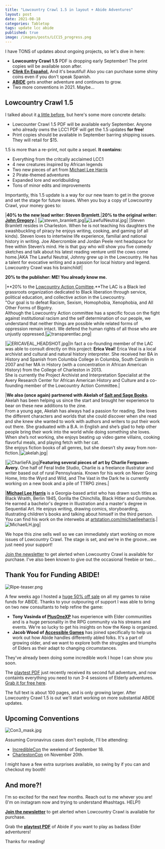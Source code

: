 ```yaml
---
title: "Lowcountry Crawl 1.5 in layout + Abide Adventures"
layout: post
date: 2021-08-18
categories: Tabletop
tags: update lcc abide
published: true
image: /images/posts/LCC15_progress.png
---
```


I have TONS of updates about ongoing projects, so let's dive in here:

- **Lowcountry Crawl 1.5** PDF is dropping early September! The print copies will be available soon after.
- [**Clink En Español.**](/david/2021/07/clinkenespanol) And it's beautiful! Also you can purchase some shiny coins even if you don't speak Spanish.
- [**ABIDE**](/abide) gets another adventure and continues to grow. 
- Two more conventions in 2021. Maybe...

## Lowcountry Crawl 1.5

I talked about it [a little before](/david/2021/06/lccreturnsripe), but here's some more concrete details:

 - Lowcounter Crawl 1.5 PDF will be available early September. Anyone who already owns the LCC1 PDF will get the 1.5 updates **for free**!
 - Print copies should be available in September barring shipping issues. They will retail for $15.

1.5 is more than a re-print, not quite a sequel. **It contains:**

 - Everything from the critcally acclaimed LCC1
 - 4 new creatures inspired by African legends
 - Two new pieces of art from [Michael Lee Harris](https://michaelleeharris.carbonmade.com/)
 - 2 Pirate-themed adventures
 - Expanded lore and worldbuilding
 - Tons of minor edits and improvements

Importantly, this 1.5 update is a way for our new team to get in the groove and set the stage for future issues. When you buy a copy of Lowcountry Crawl, your money goes to:

|**40% to the new lead writer: Steven Bramlett.**|**20% to the original writer: [John Gregory](https://www.unlawful.games/).**|
|![steven_bramlett.jpg](/images/posts/steven_bramlett.jpg)|![LawfulNeutral.jpg](/images/posts/LawfulNeutral.jpg)|
|Steven Bramlett resides in Charleston. When he is not teaching his daughters the swashbuckling of piracy he enjoys writing, cooking, and gaming (of all kinds). Steven loves to intertwine life experience, familial and national history in writing. Joe Abercrombie and Jordan Peele rent headspace for free within Steven’s mind. He is that guy who will show you five comedy sketches and talk about his latest reading venture until the cows come home.|AKA The Lawful Neutral, Johnny grew up in the Lowcountry. He has a talent for evocative writing and a passion for local history and legend. Lowcountry Crawl was his brainchild!|

**20% to the publisher: ME! You already know me.**

|**20% to the [Lowcountry Action Comittee](https://www.lctakesaction.com/).**The LAC is a Black led grassroots organization dedicated to Black liberation through service, political education, and collective action in the Lowcountry.<br/>"Our goal is to defeat Racism, Sexism, Homophobia, Xenophobia, and All Other Forms of Bigotry.<br/>Although the Lowcountry Action committee has a specific focus on the fight against institutional racism and the self determination of our people, we understand that neither things are possible while related forms of oppression remain intact. We defend the human rights of all those who are unjustly oppressed.|![transparentlac.png](/images/posts/transparentlac.png)|

|![ERICAVEAL_HEADSHOT.jpg](/images/posts/ERICAVEAL_HEADSHOT.jpg)|In fact a co-founding member of the LAC was able to consult directly on this project: **Erica Veal**! Erica Veal is a local archivist and cultural and natural history interpreter. She received her BA in History and Spanish from Columbia College in Columbia, South Carolin in 2007 and her MA in History (with a concentration in African American History) from the College of Charleston in 2013.<br/>She is currently the Project Archivist and Interpretation Specialist at the Avery Research Center for African American History and Culture and a co-founding member of the Lowcountry Action Committee.|

|**We also (once again) partnered with Akelah of [Salt and Sage Books](https://www.saltandsagebooks.com/)**. Akelah has been helping us since the start and brought her experience to bear on these new additions to the zine.<br>From a young age, Akelah has always had a passion for reading. She loves the different characters and worlds that she could discover when she read and she knew she wanted to work with authors and writers to put their work out there. She graduated with a B.A. in English and she’s glad to help other people bring their work into the world while doing something she loves.<br>When she’s not working, she enjoys beating up video game villains, cooking flavorful meals, and playing fetch with her cat.<br>She enjoys fiction books of all genres, but she doesn’t shy away from non-fiction.|![akelah.jpg](/images/posts/akelah.jpg)|

|![CharlieFA.jpg](/images/posts/CharlieFA.jpg)|**Featuring several pieces of art by Charlie Ferguson-Avery.** One half of Feral Indie Studio, Charlie is a freelance illustrator and writer based out of rural Pennsylvania. Known for his work on Never Going Home, Into the Wyrd and Wild, and The Vast in the Dark he is currently working on a new book and a pile of TTRPG zines.|

|**[Michael Lee Harris](https://www.artstation.com/michaelleeharris)** is a Georgia-based artist who has drawn such titles as Black Wraith, Berlin 1945, Gorilla the Chinchilla, Black Hitler and Gumshoe. He earned a bachelor's degree in Illustration and a master's degree in Sequential Art. He enjoys writing, drawing comics, storyboarding, illustrating children's books and talking about himself in the third person. You can find his work on the interwebs at [artstation.com/michaelleeharris](https://www.artstation.com/michaelleeharris).|![MichaelLH.jpg](/images/posts/MichaelLH.jpg)|

We hope this zine sells well so we can immediately start working on more issues of Lowcountry Crawl. The stage is set, and we're in the groove...we just need your support!

[Join the newsletter](https://tinyletter.com/davidschirduan/subscribe) to get alerted when Lowcountry Crawl is available for purchase. I've also been known to give out the occasional freebie or two...

## Thank You for Funding ABIDE!

![Ripe-teaser.png](/images/Ripe-teaser.png)

A few weeks ago I hosted a [huge 50% off sale](/david/2021/07/halfsale) on all my games to raise funds for ABIDE. Thanks to your outpouring of support I was able to bring on two new consultants to help refine the game:

 - **Tony Vasinda of [PlusOneXP](https://plusoneexp.com/)** has experience with Elder communities and is a huge personality in the RPG community via his streams and events. We're so lucky to get his insights on how the Keep is organized.
 - **Jacob Wood of [Accessible Games](http://www.accessiblegames.biz/)** has joined specifically to help us work out how Abide handles differently abled folks. It's a part of growing older, and we want to explore both the struggles and triumphs of Elders as their adapt to changing circumstances.

They've already been doing some incredible work I hope I can show you soon.

The [playtest PDF](/abide) just recently received its second full adventure, and now containts everything you need to run 3-4 sessions of Elderly adventures. [Grab it for free here](/abide).

The full text is about 100 pages, and is only growing larger. After Lowcountry Crawl 1.5 is out we'll start working on more substantial ABIDE updates.

## Upcoming Conventions

![Con3_mask.jpg](/images/posts/Con3_mask.jpg)


Assuming Coronavirus cases don't explode, I'll be attending: 

 - [IncredibleCon](http://www.incrediblecon.com/) the weekend of September 18.
 - [CharlestonCon](http://www.charlestoncon.com/) on November 20th.

I might have a few extra surprises available, so swing by if you can and checkout my booth!

## And more?!

I'm so excited for the next few months. Reach out to me whever you are! (I'm on instagram now and trying to understand #hashtags. HELP!)

[**Join the newsletter**](https://tinyletter.com/davidschirduan/subscribe) to get alerted when Lowcountry Crawl is available for purchase. 

Grab the [**playtest PDF**](/abide) of Abide if you want to play as badass Elder adventurers!

Thanks for reading!